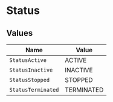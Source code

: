 # Status


## Values

| Name               | Value              |
| ------------------ | ------------------ |
| `StatusActive`     | ACTIVE             |
| `StatusInactive`   | INACTIVE           |
| `StatusStopped`    | STOPPED            |
| `StatusTerminated` | TERMINATED         |